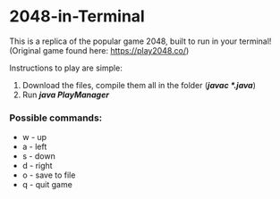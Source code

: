 # 2048-in-Terminal

This is a replica of the popular game 2048, built to run in your terminal! (Original game found here: https://play2048.co/)

Instructions to play are simple:
1. Download the files, compile them all in the folder (___javac *.java___)
2. Run ___java PlayManager___

### Possible commands:
- w - up
- a - left
- s - down
- d - right
- o - save to file
- q - quit game
